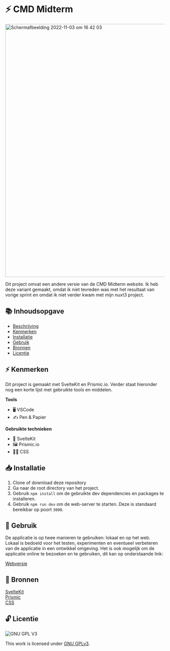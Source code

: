 # ⚡ CMD Midterm

<img width="800" alt="Schermafbeelding 2022-11-03 om 16 42 03" src="https://user-images.githubusercontent.com/45170095/199767105-61408413-58ae-4293-aeef-dfe5e7c48306.png">

Dit project omvat een andere versie van de CMD Midterm website. Ik heb deze variant gemaakt, omdat ik niet tevreden was met het resultaat van vorige sprint en omdat ik niet verder kwam met mijn nuxt3 project.

## 📚 Inhoudsopgave

  * [Beschrijving](#beschrijving)
  * [Kenmerken](#kenmerken)
  * [Installatie](#installatie)
  * [Gebruik](#gebruik)
  * [Bronnen](#bronnen)
  * [Licentie](#licentie)
  
## ⚡ Kenmerken

Dit project is gemaakt met SvelteKit en Prismic.io. Verder staat hieronder nog een korte lijst met gebruikte tools en middelen.

**Tools**

- 🖥️ VSCode
- ✍ Pen & Papier

**Gebruikte technieken**

- 🚀 SvelteKit
- 🖼 Prismic.io
- 💅🏼 CSS


## 📥 Installatie

1. Clone of download deze repository
2. Ga naar de root directory van het project.
3. Gebruik `npm install` om de gebruikte dev dependencies en packages te installeren.
4. Gebruik `npm run dev` om de web-server te starten. Deze is standaard bereikbar op poort `3000`.


## 🔨 Gebruik

De applicatie is op twee manieren te gebruiken: lokaal en op het web. Lokaal is bedoeld voor het testen, experimenten en eventueel verbeteren van de applicatie in een ontwikkel omgeving. Het is ook mogelijk om de applicatie online te bezoeken en te gebruiken, dit kan op onderstaande link:

[Webversie](https://lose-your-head-the-client-case-eight.vercel.app/)

## 📖 Bronnen

[SvelteKit](https://kit.svelte.dev/)
<br>
[Prismic](https://prismic.io/)
<br>
[CSS](https://developer.mozilla.org/en-US/docs/Web/CSS)

## 🔓 Licentie

![GNU GPL V3](https://www.gnu.org/graphics/gplv3-127x51.png)

This work is licensed under [GNU GPLv3](./LICENSE).
